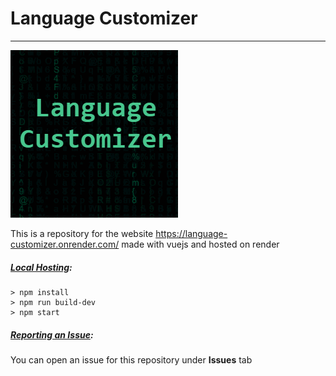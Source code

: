 # Language Customizer
---
![Logo of website](./dist/preview.png)

This is a repository for the website https://language-customizer.onrender.com/ made with vuejs and hosted on render

##### <ins>Local Hosting</ins>:
```shell
> npm install
> npm run build-dev
> npm start
```

##### <ins>Reporting an Issue</ins>:

You can open an issue for this repository under **Issues** tab